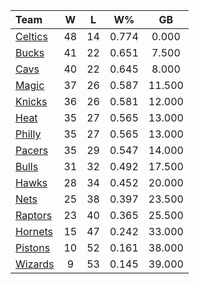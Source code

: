 | Team                            |  W  |  L  |  W%   |   GB   |
|:--------------------------------|:---:|:---:|:-----:|:------:|
| [Celtics](/r/bostonceltics)     | 48  | 14  | 0.774 | 0.000  |
| [Bucks](/r/MkeBucks)            | 41  | 22  | 0.651 | 7.500  |
| [Cavs](/r/clevelandcavs)        | 40  | 22  | 0.645 | 8.000  |
| [Magic](/r/OrlandoMagic)        | 37  | 26  | 0.587 | 11.500 |
| [Knicks](/r/NYKnicks)           | 36  | 26  | 0.581 | 12.000 |
| [Heat](/r/heat)                 | 35  | 27  | 0.565 | 13.000 |
| [Philly](/r/sixers)             | 35  | 27  | 0.565 | 13.000 |
| [Pacers](/r/pacers)             | 35  | 29  | 0.547 | 14.000 |
| [Bulls](/r/chicagobulls)        | 31  | 32  | 0.492 | 17.500 |
| [Hawks](/r/AtlantaHawks)        | 28  | 34  | 0.452 | 20.000 |
| [Nets](/r/GoNets)               | 25  | 38  | 0.397 | 23.500 |
| [Raptors](/r/torontoraptors)    | 23  | 40  | 0.365 | 25.500 |
| [Hornets](/r/CharlotteHornets)  | 15  | 47  | 0.242 | 33.000 |
| [Pistons](/r/DetroitPistons)    | 10  | 52  | 0.161 | 38.000 |
| [Wizards](/r/washingtonwizards) |  9  | 53  | 0.145 | 39.000 |